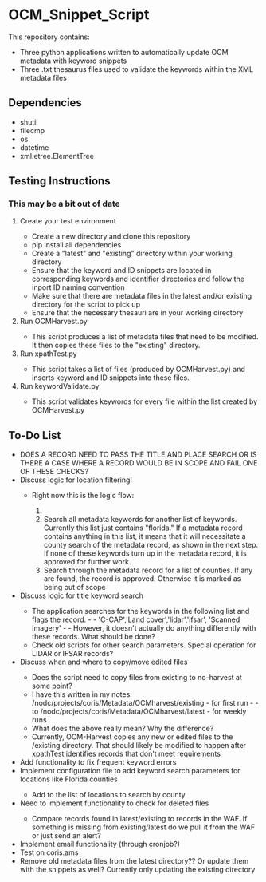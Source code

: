 # OCM_Snippet_Script
This repository contains:
<ul>
  <li>Three python applications written to automatically update OCM metadata with keyword snippets</li>
  <li>Three .txt thesaurus files used to validate the keywords within the XML metadata files</li>
</ul>

## Dependencies
<ul>
  <li>shutil</li>
  <li>filecmp</li>
  <li>os</li>
  <li>datetime</li>
  <li>xml.etree.ElementTree</li>
</ul>

## Testing Instructions
### This may be a bit out of date
<ol>
  <li>Create your test environment</li>
  <ul>
    <li>Create a new directory and clone this repository</li>
    <li>pip install all dependencies</li>
    <li>Create a "latest" and "existing" directory within your working directory</li> 
    <li>Ensure that the keyword and ID snippets are located in corresponding keywords and identifier directories and follow the inport ID naming convention</li>
    <li>Make sure that there are metadata files in the latest and/or existing directory for the script to pick up</li>
    <li>Ensure that the necessary thesauri are in your working directory</li>
  </ul>
  <li>Run OCMHarvest.py</li>
    <ul>
      <li>This script produces a list of metadata files that need to be modified. It then copies these files 
      to the "existing" directory.</li>
    </ul>
  
  <li>Run xpathTest.py</li>
    <ul>
      <li>This script takes a list of files (produced by OCMHarvest.py) and inserts keyword
      and ID snippets into these files.</li>
    </ul>

  <li>Run keywordValidate.py</li>
    <ul>
      <li>This script validates keywords for every file within the list created by OCMHarvest.py</li>
    </ul>
</ol>

## To-Do List
<ul>
  <li>DOES A RECORD NEED TO PASS THE TITLE AND PLACE SEARCH OR IS THERE A CASE WHERE A RECORD WOULD BE IN SCOPE AND FAIL ONE OF THESE CHECKS?</li>
  <li>Discuss logic for location filtering!</li>
  <ul>
    <li>Right now this is the logic flow:</li>
    <ol>
      <li></li>
      <li>Search all metadata keywords for another list of keywords. Currently this list just contains "florida." If a metadata record contains anything in this list, it means that it will necessitate a county search of the metadata record, as shown in the next step. If none of these keywords turn up in the metadata record, it is approved for further work.</li>
      <li>Search through the metadata record for a list of counties. If any are found, the record is approved. Otherwise it is marked as being out of scope</li>
    </ol>
  </ul>
  <li>Discuss logic for title keyword search</li>
  <ul>
    <li>The application searches for the keywords in the following list and flags the record. - - 'C-CAP','Land cover','lidar','ifsar', 'Scanned Imagery' - - However, it doesn't actually do anything differently with these records. What should be done?</li>
  <li>Check old scripts for other search parameters. Special operation for LIDAR or IFSAR records?</li>
  </ul>
  <li>Discuss when and where to copy/move edited files</li>
  <ul>
    <li>Does the script need to copy files from existing to no-harvest at some point?</li>
    <li>I have this written in my notes: /nodc/projects/coris/Metadata/OCMharvest/existing - for first run - - to /nodc/projects/coris/Metadata/OCMharvest/latest - for weekly runs</li>
    <li>What does the above really mean? Why the difference?</li>
    <li>Currently, OCM-Harvest copies any new or edited files to the /existing directory. That should likely be modified to happen after xpathTest identifies records that don't meet requirements</li>
  </ul>
  
  <li>Add functionality to fix frequent keyword errors</li>
  <li>Implement configuration file to add keyword search parameters for locations like Florida counties</li>
  <ul>
    <li>Add to the list of locations to search by county</li>
  </ul>
  <li>Need to implement functionality to check for deleted files</li>
    <ul>
      <li>Compare records found in latest/existing to records in the WAF. If something is missing from existing/latest do we pull it from the WAF or just send an alert?</li>
    </ul>
  <li>Implement email functionality (through cronjob?)</li>
  <li>Test on coris.ams</li>
  <li>Remove old metadata files from the latest directory?? Or update them with the snippets as well? Currently only updating the existing directory</li>
</ul>


